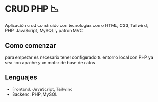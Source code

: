 # CRUD PHP 📉

Aplicación crud construido con tecnologias como HTML, CSS, Tailwind, PHP, JavaScript, MySQL y patron MVC

## Como comenzar

para empezar es necesario tener configurado tu entorno local con PHP ya sea con apache y un motor de base de datos

## Lenguajes

- Frontend: JavaScript, Tailwind
- Backend: PHP, MySQL
